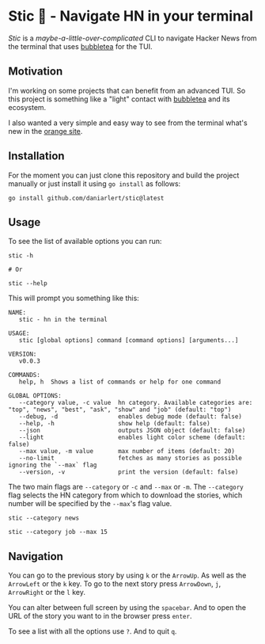 # Stic 🍊 - Navigate HN in your terminal

*Stic* is a *maybe-a-little-over-complicated* CLI to navigate Hacker News from the terminal that uses [bubbletea](https://github.com/charmbracelet/bubbletea) for the TUI.

## Motivation
I'm working on some projects that can benefit from an advanced TUI. So this project is something like a "light" contact with [bubbletea](https://github.com/charmbracelet/bubbletea) and its ecosystem.

I also wanted a very simple and easy way to see from the terminal what's new in the [orange site](https://news.ycombinator.com/).

## Installation

For the moment you can just clone this repository and build the project manually or just install it using `go install` as follows:

````shell
go install github.com/daniarlert/stic@latest
````

## Usage
To see the list of available options you can run:
```shell
stic -h

# Or

stic --help
```

This will prompt you something like this:
```text
NAME:
   stic - hn in the terminal

USAGE:
   stic [global options] command [command options] [arguments...]

VERSION:
   v0.0.3

COMMANDS:
   help, h  Shows a list of commands or help for one command

GLOBAL OPTIONS:
   --category value, -c value  hn category. Available categories are: "top", "news", "best", "ask", "show" and "job" (default: "top")
   --debug, -d                 enables debug mode (default: false)
   --help, -h                  show help (default: false)
   --json                      outputs JSON object (default: false)
   --light                     enables light color scheme (default: false)
   --max value, -m value       max number of items (default: 20)
   --no-limit                  fetches as many stories as possible ignoring the `--max` flag
   --version, -v               print the version (default: false)
```

The two main flags are `--category` or `-c` and `--max` or `-m`. The `--category` flag selects the HN category from which to download the stories, which number will be specified by the `--max`'s flag value.

````shell
stic --category news

stic --category job --max 15
````

## Navigation
You can go to the previous story by using `k` or the `ArrowUp`. As well as the `ArrowLeft` or the `k` key. To go to the next story press `ArrowDown`, `j`, `ArrowRight` or the `l` key.

You can alter between full screen by using the `spacebar`. And to open the URL of the story you want to in the browser press `enter`.

To see a list with all the options use `?`. And to quit `q`.